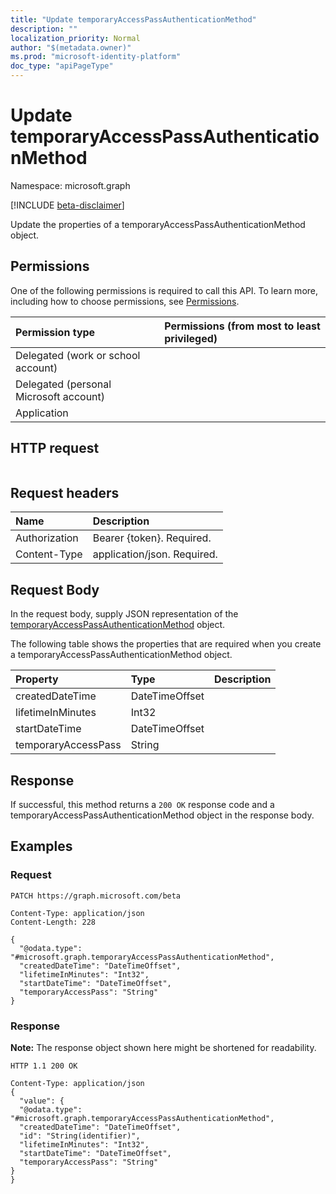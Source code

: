 ```yaml
---
title: "Update temporaryAccessPassAuthenticationMethod"
description: ""
localization_priority: Normal
author: "$(metadata.owner)"
ms.prod: "microsoft-identity-platform"
doc_type: "apiPageType"
---
```


# Update temporaryAccessPassAuthenticationMethod

Namespace: microsoft.graph

[!INCLUDE [beta-disclaimer](../../includes/beta-disclaimer.md)]

Update the properties of a temporaryAccessPassAuthenticationMethod object.

## Permissions

One of the following permissions is required to call this API. To learn more, including how to choose permissions, see [Permissions](/graph/permissions-reference).

| Permission type                        | Permissions (from most to least privileged) |
| :------------------------------------- | :------------------------------------------ |
| Delegated (work or school account)     |                                             |
| Delegated (personal Microsoft account) |                                             |
| Application                            |                                             |

## HTTP request

<!-- {
  "blockType": "ignored"
}
-->

```http

```

## Request headers

| Name          | Description                 |
| :------------ | :-------------------------- |
| Authorization | Bearer {token}. Required.   |
| Content-Type  | application/json. Required. |

## Request Body

In the request body, supply JSON representation of the [temporaryAccessPassAuthenticationMethod](../resources/-temporaryaccesspassauthenticationmethod.md) object.

<!-- Actions and Functions -->

<!-- CRUD Methods -->

The following table shows the properties that are required when you create a temporaryAccessPassAuthenticationMethod object.

| Property            | Type           | Description |
| :------------------ | :------------- | :---------- |
| createdDateTime     | DateTimeOffset |             |
| lifetimeInMinutes   | Int32          |             |
| startDateTime       | DateTimeOffset |             |
| temporaryAccessPass | String         |             |

## Response

If successful, this method returns a `200 OK` response code and a temporaryAccessPassAuthenticationMethod object in the response body.

## Examples

### Request

<!-- {
  "blockType": "request",
  "name": "update_temporaryaccesspassauthenticationmethod"
}
-->

```http
PATCH https://graph.microsoft.com/beta

Content-Type: application/json
Content-Length: 228

{
  "@odata.type": "#microsoft.graph.temporaryAccessPassAuthenticationMethod",
  "createdDateTime": "DateTimeOffset",
  "lifetimeInMinutes": "Int32",
  "startDateTime": "DateTimeOffset",
  "temporaryAccessPass": "String"
}

```

### Response

**Note:** The response object shown here might be shortened for readability.

<!-- {
  "blockType": "response",
  "truncated": true,
  "@odata.type": "microsoft.strongAuthentication.temporaryAccessPassAuthenticationMethod"
}
-->

```http
HTTP 1.1 200 OK

Content-Type: application/json
{
  "value": {
  "@odata.type": "#microsoft.graph.temporaryAccessPassAuthenticationMethod",
  "createdDateTime": "DateTimeOffset",
  "id": "String(identifier)",
  "lifetimeInMinutes": "Int32",
  "startDateTime": "DateTimeOffset",
  "temporaryAccessPass": "String"
}
}

```
